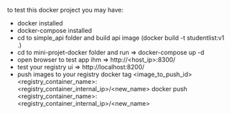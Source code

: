 to test this docker project you may have:
-  docker installed
-  docker-compose installed
-  cd to simple_api folder and build api image (docker build -t studentlist:v1 .)
-  cd to mini-projet-docker folder and run => docker-compose up -d
-  open browser to test app ihm => http://<host_ip>:8300/ 
-  test your registry ui => http://localhost:8200/
-  push images to your registry
      docker tag <image_to_push_id> <registry_container_name>:<registry_container_internal_ip>/<new_name>
      docker push <registry_container_name>:<registry_container_internal_ip>/<new_name>
